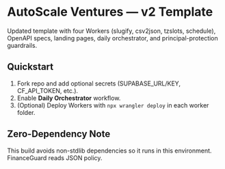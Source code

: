 # AutoScale Ventures — v2 Template

Updated template with four Workers (slugify, csv2json, tzslots, schedule),
OpenAPI specs, landing pages, daily orchestrator, and principal-protection guardrails.

## Quickstart
1) Fork repo and add optional secrets (SUPABASE_URL/KEY, CF_API_TOKEN, etc.).
2) Enable **Daily Orchestrator** workflow.
3) (Optional) Deploy Workers with `npx wrangler deploy` in each worker folder.

## Zero-Dependency Note
This build avoids non-stdlib dependencies so it runs in this environment. FinanceGuard reads JSON policy.
